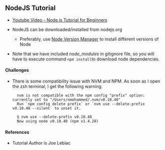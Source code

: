 ## NodeJS Tutorial

- [Youtube Video - Node.js Tutorial for Beginners](https://www.youtube.com/watch?v=YozRK2kv4r0)

- NodeJS can be downloaded/installed from nodejs.org
    - Preferably, use [Node Version Manager](https://github.com/creationix/nvm) to install different versions of Node

- Note that we have included *node_modules* in gitignore file, so you will have to execute command `npm install`to download node dependencies.

#### Challenges
- There is some compatibility issue with NVM and NPM. As soon as I open the zsh terminal, I get the following warning.
		
		nvm is not compatible with the npm config "prefix" option: currently set to "/Users/nmohammed/.nvm/v0.10.40"  
		Run `npm config delete prefix` or `nvm use --delete-prefix v0.10.40 --silent` to unset it.
		
		$ nvm use --delete-prefix v0.10.40
		Now using node v0.10.40 (npm v1.4.28)

#### References
- Tutorial Author is Joe Leblac